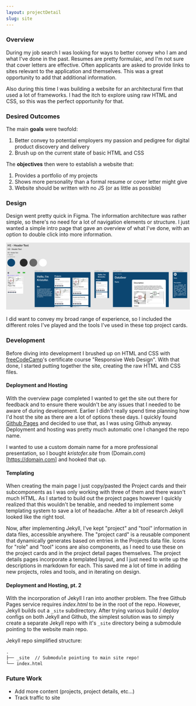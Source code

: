 ```yaml
---
layout: projectDetail
slug: site
---
```


### Overview

During my job search I was looking for ways to better convey who I am and what I've done in the past. Resumes are pretty formulaic, and I'm not sure that cover letters are effective. Often applicants are asked to provide links to sites relevant to the application and themselves. This was a great opportunity to add that additional information.

Also during this time I was building a website for an architectural firm that used a lot of frameworks. I had the itch to explore using raw HTML and CSS, so this was the perfect opportunity for that.

### Desired Outcomes

The main **goals** were twofold:

1. Better convey to potential employers my passion and pedigree for digital product discovery and delivery
1. Brush up on the current state of basic HTML and CSS

The **objectives** then were to establish a website that:

1. Provides a portfolio of my projects
1. Shows more personality than a formal resume or cover letter might give
1. Website should be written with no JS (or as little as possible)

### Design

Design went pretty quick in Figma. The information architecture was rather simple, so there's no need for a lot of navigation elements or structure. I just wanted a simple intro page that gave an overview of what I've done, with an option to double click into more information.

![Personal Site Figma Design](images/site-figma.png)

I did want to convey my broad range of experience, so I included the different roles I've played and the tools I've used in these top project cards.

### Development

Before diving into development I brushed up on HTML and CSS with [freeCodeCamp](https://www.freecodecamp.org/learn)'s certificate course "Responsive Web Design". With that done, I started putting together the site, creating the raw HTML and CSS files.

#### Deployment and Hosting

With the overview page completed I wanted to get the site out there for feedback and to ensure there wouldn't be any issues that I needed to be aware of during development. Earlier I didn't really spend time planning how I'd host the site as there are a lot of options these days. I quickly found [Github Pages](https://pages.github.com/) and decided to use that, as I was using Github anyway. Deployment and hosting was pretty much automatic one I changed the repo name.

I wanted to use a custom domain name for a more professional presentation, so I bought _kristofer.site_ from (Domain.com)[https://domain.com] and hooked that up.

#### Templating

When creating the main page I just copy/pasted the Project cards and their subcomponents as I was only working with three of them and there wasn't much HTML. As I started to build out the project pages however I quickly realized that this wouldn't be tenable, and needed to implement some templating system to save a lot of headache. After a bit of research Jekyll looked like the right tool.

Now, after implementing Jekyll, I've kept "project" and "tool" information in data files, accessible anywhere. The "project card" is a reusable component that dynamically generates based on entries in the Projects data file. Icons for "role" and "tool" icons are also components, as I need to use these on the project cards and in the project detail pages themselves. The project details pages incorporate a templated layout, and I just need to write up the descriptions in markdown for each. This saved me a lot of time in adding new projects, roles and tools, and in iterating on design.

#### Deployment and Hosting, pt. 2

With the incorporation of Jekyll I ran into another problem. The free Github Pages service requires _index.html_ to be in the root of the repo. However, Jekyll builds out a `_site` subdirectory. After trying various build / deploy configs on both Jekyll and Github, the simplest solution was to simply create a separate Jekyll repo with it's `_site` directory being a submodule pointing to the website main repo.

Jekyll repo simplified structure:

```
.
├── _site  // Submodule pointing to main site repo!
└── index.html
```

### Future Work

- Add more content (projects, project details, etc...)
- Track traffic to site
